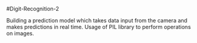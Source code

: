#Digit-Recognition-2

Building a prediction model which takes data input from the camera and makes predictions in real time. 
Usage of PIL library to perform operations on images.
